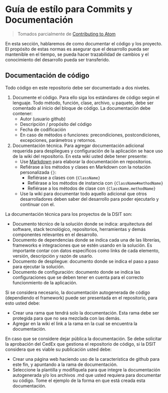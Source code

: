 # Guía de estílo para Commits y Documentación

> Tomados parcialmente de [Contributing to Atom](https://github.com/atom/atom/blob/master/CONTRIBUTING.md)

En esta sección, hablaremos de como documentar el código y los proyecto. El propósito de estas normas es asegurar que el desarrollo pueda ser mantenible en el tiempo, se pueda hacer trazabilidad de cambios y el conocimiento del desarrollo pueda ser transferido.

## Documentación de código

Todo código en este repositorio debe ser documentado a dos niveles. 

1. Documente el código. Para ello siga los estándares de código según el lenguaje. Todo método, función, clase, archivo, u paquete, debe ser comentado al inicio del bloque de código. La documentación debe contener:
	* Autor (usuario github)
	* Descripción / propósito del código
	* Fecha de codificación
	* En caso de métodos o funciones: precondiciones, postcondiciones, excepciones, parámetros y retornos.
2. Documentación técnica. Para agregar documentación adicional requerida para despliegues y configuración de la aplicación se hace uso de la wiki del repositorio. En esta wiki usted debe tener presente:
	* Use [Markdown](https://daringfireball.net/projects/markdown) para elaborar la documentación en repositorios.
	* Refiérase a los métodos y clases en Markdown con la notación personalizada `{}`:
		* Refiérase a clases con `{ClassName}`
		* Refiérase a los métodos de instancia con `{ClassName#methodName}`
		* Refiérase a los métodos de clase con `{ClassName.methodName}`
	* Use la wiki para documentar todo aquello adicional que otros desarrolladores deben saber del desarrollo para poder ejecutarlo y continuar con el.
	
La documentación técnica para los proyectos de la DSIT son:

* Documento técnico de la solución donde se indica: arquitectura del software, stack tecnológico, repositorios, herramientas y demás componentes relevantes en el desarrollo. 
* Documento de dependencias donde se indica cada una de las librerías, frameworks e integraciones que se estén usando en la solución. Es importante contar con datos específicos como links de cada elemento, versión, descripción y razón de usarlo.
* Documento de despliegue: documento donde se indica el paso a paso para ejecutar la solución.
* Documento de configuración: documento donde se indica las configuraciones que se deben tener en cuenta para el correcto funcionmiento de la aplicación.

Si se considera necesario, la documentación autogenerada de código (dependiendo el framework) puede ser presentada en el repositorio, para esto usted debe:
	
* Crear una rama que tendrá solo la documentación. Esta rama debe ser protegida para que no sea mezclada con las demás.
* Agregar en la wiki el link a la rama en la cual se encuentra la documentación.

En caso que se considere dejar pública la documentación. Se debe solicitar la aprobación del CedEx que gestiona el repositorio de código, si la DSIT considera que es viable su publicación usted debe:

* Crear una página web haciendo uso de la característica de github para este fin, y apuntando a la rama de documentación.
* Seleccione la plantilla y modifíquela para que integre la documentación autogenerada y/o los archivos .md que usted requiera para documentar su código. Tome el ejemplo de la forma en que está creada esta documentación.
